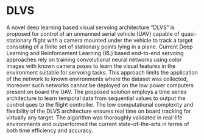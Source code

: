 # DLVS
A novel deep learning based visual servoing  architecture “DLVS” is proposed for control of an unmanned aerial vehicle (UAV) capable of quasi-stationary flight with a camera mounted under the vehicle to track a target consisting of a finite set of stationary points lying in a plane. Current Deep Learning and Reinforcement Learning (RL) based end-to-end servoing approaches rely on training convolutional neural networks using color images with known camera poses to learn the visual features in the environment suitable for servoing tasks. This approach limits the application of the network to known environments where the dataset was collected, moreover such networks cannot be deployed on the low power computers present on board the UAV. The proposed solution employs a time series architecture to learn temporal data from sequential values to output the control ques to the flight controller. The low computational complexity and flexibility of the DLVS architecture ensures real time on board tracking for virtually any target. The algorithm was thoroughly validated in real-life environments and outperformed the current state-of-the-arts in terms of both time efficiency and accuracy.
